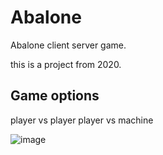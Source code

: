 # Abalone
Abalone client server game.

this is a project from 2020.

## Game options
player vs player
player vs machine


![image](https://user-images.githubusercontent.com/58786757/219898986-2be63f68-2247-48ce-a024-9b3dbd263916.png)
